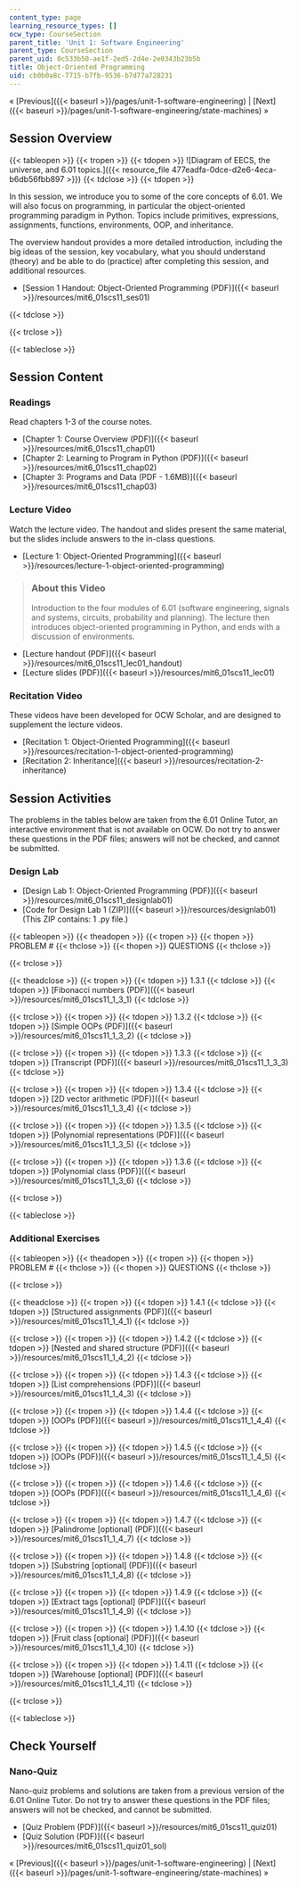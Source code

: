 ```yaml
---
content_type: page
learning_resource_types: []
ocw_type: CourseSection
parent_title: 'Unit 1: Software Engineering'
parent_type: CourseSection
parent_uid: 0c533b50-ae1f-2ed5-2d4e-2e0343b23b5b
title: Object-Oriented Programming
uid: cb0b0a8c-7715-b7fb-9536-b7d77a728231
---
```


« [Previous]({{< baseurl >}}/pages/unit-1-software-engineering) | [Next]({{< baseurl >}}/pages/unit-1-software-engineering/state-machines) »

Session Overview
----------------

{{< tableopen >}}
{{< tropen >}}
{{< tdopen >}}
![Diagram of EECS, the universe, and 6.01 topics.]({{< resource_file 477eadfa-0dce-d2e6-4eca-b6db56fbb897 >}})
{{< tdclose >}}
{{< tdopen >}}


In this session, we introduce you to some of the core concepts of 6.01. We will also focus on programming, in particular the object-oriented programming paradigm in Python. Topics include primitives, expressions, assignments, functions, environments, OOP, and inheritance.

The overview handout provides a more detailed introduction, including the big ideas of the session, key vocabulary, what you should understand (theory) and be able to do (practice) after completing this session, and additional resources.

*   [Session 1 Handout: Object-Oriented Programming (PDF)]({{< baseurl >}}/resources/mit6_01scs11_ses01)


{{< tdclose >}}

{{< trclose >}}

{{< tableclose >}}

Session Content
---------------

### Readings

Read chapters 1-3 of the course notes.

*   [Chapter 1: Course Overview (PDF)]({{< baseurl >}}/resources/mit6_01scs11_chap01)
*   [Chapter 2: Learning to Program in Python (PDF)]({{< baseurl >}}/resources/mit6_01scs11_chap02)
*   [Chapter 3: Programs and Data (PDF - 1.6MB)]({{< baseurl >}}/resources/mit6_01scs11_chap03)

### Lecture Video

Watch the lecture video. The handout and slides present the same material, but the slides include answers to the in-class questions.

*   [Lecture 1: Object-Oriented Programming]({{< baseurl >}}/resources/lecture-1-object-oriented-programming)

> ### About this Video
> 
> Introduction to the four modules of 6.01 (software engineering, signals and systems, circuits, probability and planning). The lecture then introduces object-oriented programming in Python, and ends with a discussion of environments.

*   [Lecture handout (PDF)]({{< baseurl >}}/resources/mit6_01scs11_lec01_handout)
*   [Lecture slides (PDF)]({{< baseurl >}}/resources/mit6_01scs11_lec01)

### Recitation Video

These videos have been developed for OCW Scholar, and are designed to supplement the lecture videos.

*   [Recitation 1: Object-Oriented Programming]({{< baseurl >}}/resources/recitation-1-object-oriented-programming)
*   [Recitation 2: Inheritance]({{< baseurl >}}/resources/recitation-2-inheritance)

Session Activities
------------------

The problems in the tables below are taken from the 6.01 Online Tutor, an interactive environment that is not available on OCW. Do not try to answer these questions in the PDF files; answers will not be checked, and cannot be submitted.

### Design Lab

*   [Design Lab 1: Object-Oriented Programming (PDF)]({{< baseurl >}}/resources/mit6_01scs11_designlab01)
*   [Code for Design Lab 1 (ZIP)]({{< baseurl >}}/resources/designlab01) (This ZIP contains: 1 .py file.)

{{< tableopen >}}
{{< theadopen >}}
{{< tropen >}}
{{< thopen >}}
PROBLEM #
{{< thclose >}}
{{< thopen >}}
QUESTIONS
{{< thclose >}}

{{< trclose >}}

{{< theadclose >}}
{{< tropen >}}
{{< tdopen >}}
1.3.1
{{< tdclose >}}
{{< tdopen >}}
[Fibonacci numbers (PDF)]({{< baseurl >}}/resources/mit6_01scs11_1_3_1)
{{< tdclose >}}

{{< trclose >}}
{{< tropen >}}
{{< tdopen >}}
1.3.2
{{< tdclose >}}
{{< tdopen >}}
[Simple OOPs (PDF)]({{< baseurl >}}/resources/mit6_01scs11_1_3_2)
{{< tdclose >}}

{{< trclose >}}
{{< tropen >}}
{{< tdopen >}}
1.3.3
{{< tdclose >}}
{{< tdopen >}}
[Transcript (PDF)]({{< baseurl >}}/resources/mit6_01scs11_1_3_3)
{{< tdclose >}}

{{< trclose >}}
{{< tropen >}}
{{< tdopen >}}
1.3.4
{{< tdclose >}}
{{< tdopen >}}
[2D vector arithmetic (PDF)]({{< baseurl >}}/resources/mit6_01scs11_1_3_4)
{{< tdclose >}}

{{< trclose >}}
{{< tropen >}}
{{< tdopen >}}
1.3.5
{{< tdclose >}}
{{< tdopen >}}
[Polynomial representations (PDF)]({{< baseurl >}}/resources/mit6_01scs11_1_3_5)
{{< tdclose >}}

{{< trclose >}}
{{< tropen >}}
{{< tdopen >}}
1.3.6
{{< tdclose >}}
{{< tdopen >}}
[Polynomial class (PDF)]({{< baseurl >}}/resources/mit6_01scs11_1_3_6)
{{< tdclose >}}

{{< trclose >}}

{{< tableclose >}}

### Additional Exercises

{{< tableopen >}}
{{< theadopen >}}
{{< tropen >}}
{{< thopen >}}
PROBLEM #
{{< thclose >}}
{{< thopen >}}
QUESTIONS
{{< thclose >}}

{{< trclose >}}

{{< theadclose >}}
{{< tropen >}}
{{< tdopen >}}
1.4.1
{{< tdclose >}}
{{< tdopen >}}
[Structured assignments (PDF)]({{< baseurl >}}/resources/mit6_01scs11_1_4_1)
{{< tdclose >}}

{{< trclose >}}
{{< tropen >}}
{{< tdopen >}}
1.4.2
{{< tdclose >}}
{{< tdopen >}}
[Nested and shared structure (PDF)]({{< baseurl >}}/resources/mit6_01scs11_1_4_2)
{{< tdclose >}}

{{< trclose >}}
{{< tropen >}}
{{< tdopen >}}
1.4.3
{{< tdclose >}}
{{< tdopen >}}
[List comprehensions (PDF)]({{< baseurl >}}/resources/mit6_01scs11_1_4_3)
{{< tdclose >}}

{{< trclose >}}
{{< tropen >}}
{{< tdopen >}}
1.4.4
{{< tdclose >}}
{{< tdopen >}}
[OOPs (PDF)]({{< baseurl >}}/resources/mit6_01scs11_1_4_4)
{{< tdclose >}}

{{< trclose >}}
{{< tropen >}}
{{< tdopen >}}
1.4.5
{{< tdclose >}}
{{< tdopen >}}
[OOPs (PDF)]({{< baseurl >}}/resources/mit6_01scs11_1_4_5)
{{< tdclose >}}

{{< trclose >}}
{{< tropen >}}
{{< tdopen >}}
1.4.6
{{< tdclose >}}
{{< tdopen >}}
[OOPs (PDF)]({{< baseurl >}}/resources/mit6_01scs11_1_4_6)
{{< tdclose >}}

{{< trclose >}}
{{< tropen >}}
{{< tdopen >}}
1.4.7
{{< tdclose >}}
{{< tdopen >}}
[Palindrome \[optional\] (PDF)]({{< baseurl >}}/resources/mit6_01scs11_1_4_7)
{{< tdclose >}}

{{< trclose >}}
{{< tropen >}}
{{< tdopen >}}
1.4.8
{{< tdclose >}}
{{< tdopen >}}
[Substring \[optional\] (PDF)]({{< baseurl >}}/resources/mit6_01scs11_1_4_8)
{{< tdclose >}}

{{< trclose >}}
{{< tropen >}}
{{< tdopen >}}
1.4.9
{{< tdclose >}}
{{< tdopen >}}
[Extract tags \[optional\] (PDF)]({{< baseurl >}}/resources/mit6_01scs11_1_4_9)
{{< tdclose >}}

{{< trclose >}}
{{< tropen >}}
{{< tdopen >}}
1.4.10
{{< tdclose >}}
{{< tdopen >}}
[Fruit class \[optional\] (PDF)]({{< baseurl >}}/resources/mit6_01scs11_1_4_10)
{{< tdclose >}}

{{< trclose >}}
{{< tropen >}}
{{< tdopen >}}
1.4.11
{{< tdclose >}}
{{< tdopen >}}
[Warehouse \[optional\] (PDF)]({{< baseurl >}}/resources/mit6_01scs11_1_4_11)
{{< tdclose >}}

{{< trclose >}}

{{< tableclose >}}

Check Yourself
--------------

### Nano-Quiz

Nano-quiz problems and solutions are taken from a previous version of the 6.01 Online Tutor. Do not try to answer these questions in the PDF files; answers will not be checked, and cannot be submitted.

*   [Quiz Problem (PDF)]({{< baseurl >}}/resources/mit6_01scs11_quiz01)
*   [Quiz Solution (PDF)]({{< baseurl >}}/resources/mit6_01scs11_quiz01_sol)

« [Previous]({{< baseurl >}}/pages/unit-1-software-engineering) | [Next]({{< baseurl >}}/pages/unit-1-software-engineering/state-machines) »
